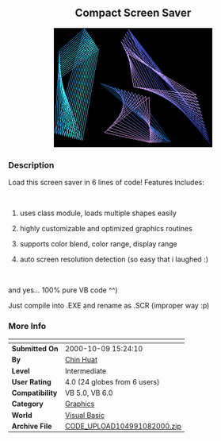 ﻿<div align="center">

## Compact Screen Saver

<img src="PIC2000108322145757.gif">
</div>

### Description

Load this screen saver in 6 lines of code! Features includes: <br>

<br>

1. uses class module, loads multiple shapes easily <br>

2. highly customizable and optimized graphics routines <br>

2. supports color blend, color range, display range <br>

3. auto screen resolution detection (so easy that i laughed :) <br>

<br>

and yes... 100% pure VB code ^^) <br>

Just compile into .EXE and rename as .SCR (improper way :p) <br>
 
### More Info
 


<span>             |<span>
---                |---
**Submitted On**   |2000-10-09 15:24:10
**By**             |[Chin Huat](https://github.com/Planet-Source-Code/PSCIndex/blob/master/ByAuthor/chin-huat.md)
**Level**          |Intermediate
**User Rating**    |4.0 (24 globes from 6 users)
**Compatibility**  |VB 5\.0, VB 6\.0
**Category**       |[Graphics](https://github.com/Planet-Source-Code/PSCIndex/blob/master/ByCategory/graphics__1-46.md)
**World**          |[Visual Basic](https://github.com/Planet-Source-Code/PSCIndex/blob/master/ByWorld/visual-basic.md)
**Archive File**   |[CODE\_UPLOAD104991082000\.zip](https://github.com/Planet-Source-Code/chin-huat-compact-screen-saver__1-11947/archive/master.zip)








